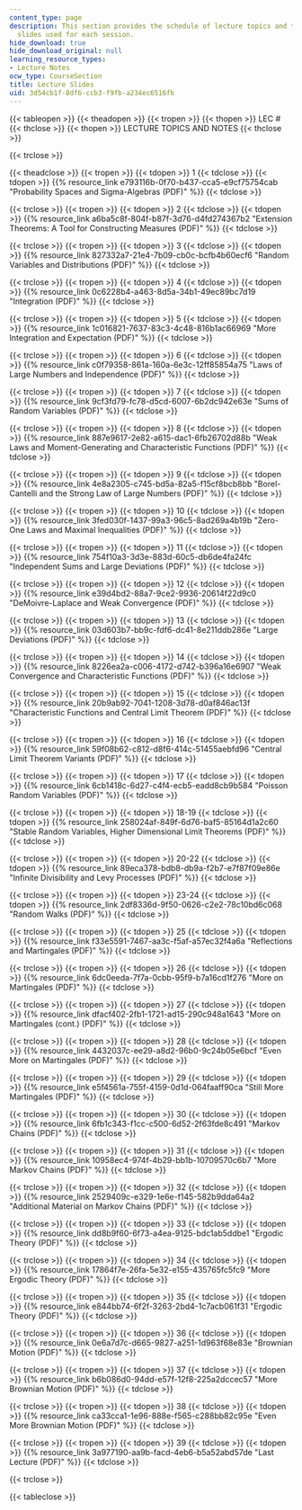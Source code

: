 ```yaml
---
content_type: page
description: This section provides the schedule of lecture topics and the lecture
  slides used for each session.
hide_download: true
hide_download_original: null
learning_resource_types:
- Lecture Notes
ocw_type: CourseSection
title: Lecture Slides
uid: 3d54cb1f-8df6-ccb3-f9fb-a234ec6516fb
---
```


{{< tableopen >}}
{{< theadopen >}}
{{< tropen >}}
{{< thopen >}}
LEC #
{{< thclose >}}
{{< thopen >}}
LECTURE TOPICS AND NOTES
{{< thclose >}}

{{< trclose >}}

{{< theadclose >}}
{{< tropen >}}
{{< tdopen >}}
1
{{< tdclose >}}
{{< tdopen >}}
{{% resource_link e793116b-0f70-b437-cca5-e9cf75754cab "Probability Spaces and Sigma-Algebras (PDF)" %}}
{{< tdclose >}}

{{< trclose >}}
{{< tropen >}}
{{< tdopen >}}
2
{{< tdclose >}}
{{< tdopen >}}
{{% resource_link a6ba5c8f-804f-b87f-3d76-d4fd274367b2 "Extension Theorems: A Tool for Constructing Measures (PDF)" %}}
{{< tdclose >}}

{{< trclose >}}
{{< tropen >}}
{{< tdopen >}}
3
{{< tdclose >}}
{{< tdopen >}}
{{% resource_link 827332a7-21e4-7b09-cb0c-bcfb4b60ecf6 "Random Variables and Distributions (PDF)" %}}
{{< tdclose >}}

{{< trclose >}}
{{< tropen >}}
{{< tdopen >}}
4
{{< tdclose >}}
{{< tdopen >}}
{{% resource_link 0c6228b4-a463-8d5a-34b1-49ec89bc7d19 "Integration (PDF)" %}}
{{< tdclose >}}

{{< trclose >}}
{{< tropen >}}
{{< tdopen >}}
5
{{< tdclose >}}
{{< tdopen >}}
{{% resource_link 1c016821-7637-83c3-4c48-816b1ac66969 "More Integration and Expectation (PDF)" %}}
{{< tdclose >}}

{{< trclose >}}
{{< tropen >}}
{{< tdopen >}}
6
{{< tdclose >}}
{{< tdopen >}}
{{% resource_link c0f79358-861a-160a-6e3c-12ff85854a75 "Laws of Large Numbers and Independence (PDF)" %}}
{{< tdclose >}}

{{< trclose >}}
{{< tropen >}}
{{< tdopen >}}
7
{{< tdclose >}}
{{< tdopen >}}
{{% resource_link 9cf3fd79-fc78-d5cd-6007-6b2dc942e63e "Sums of Random Variables (PDF)" %}}
{{< tdclose >}}

{{< trclose >}}
{{< tropen >}}
{{< tdopen >}}
8
{{< tdclose >}}
{{< tdopen >}}
{{% resource_link 887e9617-2e82-a615-dac1-6fb26702d88b "Weak Laws and Moment-Generating and Characteristic Functions (PDF)" %}}
{{< tdclose >}}

{{< trclose >}}
{{< tropen >}}
{{< tdopen >}}
9
{{< tdclose >}}
{{< tdopen >}}
{{% resource_link 4e8a2305-c745-bd5a-82a5-f15cf8bcb8bb "Borel-Cantelli and the Strong Law of Large Numbers (PDF)" %}}
{{< tdclose >}}

{{< trclose >}}
{{< tropen >}}
{{< tdopen >}}
10
{{< tdclose >}}
{{< tdopen >}}
{{% resource_link 3fed030f-1437-99a3-96c5-8ad269a4b19b "Zero-One Laws and Maximal Inequalities (PDF)" %}}
{{< tdclose >}}

{{< trclose >}}
{{< tropen >}}
{{< tdopen >}}
11
{{< tdclose >}}
{{< tdopen >}}
{{% resource_link 754f10a3-3d3e-883d-60c5-db6de4fa24fc "Independent Sums and Large Deviations (PDF)" %}}
{{< tdclose >}}

{{< trclose >}}
{{< tropen >}}
{{< tdopen >}}
12
{{< tdclose >}}
{{< tdopen >}}
{{% resource_link e39d4bd2-88a7-9ce2-9936-20614f22d9c0 "DeMoivre-Laplace and Weak Convergence (PDF)" %}}
{{< tdclose >}}

{{< trclose >}}
{{< tropen >}}
{{< tdopen >}}
13
{{< tdclose >}}
{{< tdopen >}}
{{% resource_link 03d603b7-bb9c-fdf6-dc41-8e211ddb286e "Large Deviations (PDF)" %}}
{{< tdclose >}}

{{< trclose >}}
{{< tropen >}}
{{< tdopen >}}
14
{{< tdclose >}}
{{< tdopen >}}
{{% resource_link 8226ea2a-c006-4172-d742-b396a16e6907 "Weak Convergence and Characteristic Functions (PDF)" %}}
{{< tdclose >}}

{{< trclose >}}
{{< tropen >}}
{{< tdopen >}}
15
{{< tdclose >}}
{{< tdopen >}}
{{% resource_link 20b9ab92-7041-1208-3d78-d0af846ac13f "Characteristic Functions and Central Limit Theorem (PDF)" %}}
{{< tdclose >}}

{{< trclose >}}
{{< tropen >}}
{{< tdopen >}}
16
{{< tdclose >}}
{{< tdopen >}}
{{% resource_link 59f08b62-c812-d8f6-414c-51455aebfd96 "Central Limit Theorem Variants (PDF)" %}}
{{< tdclose >}}

{{< trclose >}}
{{< tropen >}}
{{< tdopen >}}
17
{{< tdclose >}}
{{< tdopen >}}
{{% resource_link 6cb1418c-6d27-c4f4-ecb5-eadd8cb9b584 "Poisson Random Variables (PDF)" %}}
{{< tdclose >}}

{{< trclose >}}
{{< tropen >}}
{{< tdopen >}}
18-19
{{< tdclose >}}
{{< tdopen >}}
{{% resource_link 258024af-849f-6d76-baf5-85164d1a2c60 "Stable Random Variables, Higher Dimensional Limit Theorems (PDF)" %}}
{{< tdclose >}}

{{< trclose >}}
{{< tropen >}}
{{< tdopen >}}
20-22
{{< tdclose >}}
{{< tdopen >}}
{{% resource_link 89eca378-bdb8-db9a-f2b7-e7f87f09e86e "Infinite Divisibility and Levy Processes (PDF)" %}}
{{< tdclose >}}

{{< trclose >}}
{{< tropen >}}
{{< tdopen >}}
23-24
{{< tdclose >}}
{{< tdopen >}}
{{% resource_link 2df8336d-9f50-0626-c2e2-78c10bd6c068 "Random Walks (PDF)" %}}
{{< tdclose >}}

{{< trclose >}}
{{< tropen >}}
{{< tdopen >}}
25
{{< tdclose >}}
{{< tdopen >}}
{{% resource_link f33e5591-7467-aa3c-f5af-a57ec32f4a6a "Reflections and Martingales (PDF)" %}}
{{< tdclose >}}

{{< trclose >}}
{{< tropen >}}
{{< tdopen >}}
26
{{< tdclose >}}
{{< tdopen >}}
{{% resource_link 6dc0eeda-7f7a-0cbb-95f9-b7a16cd1f276 "More on Martingales (PDF)" %}}
{{< tdclose >}}

{{< trclose >}}
{{< tropen >}}
{{< tdopen >}}
27
{{< tdclose >}}
{{< tdopen >}}
{{% resource_link dfacf402-2fb1-1721-ad15-290c948a1643 "More on Martingales (cont.) (PDF)" %}}
{{< tdclose >}}

{{< trclose >}}
{{< tropen >}}
{{< tdopen >}}
28
{{< tdclose >}}
{{< tdopen >}}
{{% resource_link 4432037c-ee29-a8d2-96b0-9c24b05e6bcf "Even More on Martingales (PDF)" %}}
{{< tdclose >}}

{{< trclose >}}
{{< tropen >}}
{{< tdopen >}}
29
{{< tdclose >}}
{{< tdopen >}}
{{% resource_link e5f4561a-755f-4159-0d1d-064faaff90ca "Still More Martingales (PDF)" %}}
{{< tdclose >}}

{{< trclose >}}
{{< tropen >}}
{{< tdopen >}}
30
{{< tdclose >}}
{{< tdopen >}}
{{% resource_link 6fb1c343-f1cc-c500-6d52-2f63fde8c491 "Markov Chains (PDF)" %}}
{{< tdclose >}}

{{< trclose >}}
{{< tropen >}}
{{< tdopen >}}
31
{{< tdclose >}}
{{< tdopen >}}
{{% resource_link 10958ec4-974f-4b29-bb1b-10709570c6b7 "More Markov Chains (PDF)" %}}
{{< tdclose >}}

{{< trclose >}}
{{< tropen >}}
{{< tdopen >}}
32
{{< tdclose >}}
{{< tdopen >}}
{{% resource_link 2529409c-e329-1e6e-f145-582b9dda64a2 "Additional Material on Markov Chains (PDF)" %}}
{{< tdclose >}}

{{< trclose >}}
{{< tropen >}}
{{< tdopen >}}
33
{{< tdclose >}}
{{< tdopen >}}
{{% resource_link dd8b9f60-6f73-a4ea-9125-bdc1ab5ddbe1 "Ergodic Theory (PDF)" %}}
{{< tdclose >}}

{{< trclose >}}
{{< tropen >}}
{{< tdopen >}}
34
{{< tdclose >}}
{{< tdopen >}}
{{% resource_link 17864f7e-26fa-5e32-e155-435765fc5fc9 "More Ergodic Theory (PDF)" %}}
{{< tdclose >}}

{{< trclose >}}
{{< tropen >}}
{{< tdopen >}}
35
{{< tdclose >}}
{{< tdopen >}}
{{% resource_link e844bb74-6f2f-3263-2bd4-1c7acb061f31 "Ergodic Theory (PDF)" %}}
{{< tdclose >}}

{{< trclose >}}
{{< tropen >}}
{{< tdopen >}}
36
{{< tdclose >}}
{{< tdopen >}}
{{% resource_link 0e6a7d7c-d665-9827-a251-1d963f68e83e "Brownian Motion (PDF)" %}}
{{< tdclose >}}

{{< trclose >}}
{{< tropen >}}
{{< tdopen >}}
37
{{< tdclose >}}
{{< tdopen >}}
{{% resource_link b6b086d0-94dd-e57f-12f8-225a2dccec57 "More Brownian Motion (PDF)" %}}
{{< tdclose >}}

{{< trclose >}}
{{< tropen >}}
{{< tdopen >}}
38
{{< tdclose >}}
{{< tdopen >}}
{{% resource_link ca33cca1-1e96-888e-f565-c288bb82c95e "Even More Brownian Motion (PDF)" %}}
{{< tdclose >}}

{{< trclose >}}
{{< tropen >}}
{{< tdopen >}}
39
{{< tdclose >}}
{{< tdopen >}}
{{% resource_link 3a977190-aa9b-facd-4eb6-b5a52abd57de "Last Lecture (PDF)" %}}
{{< tdclose >}}

{{< trclose >}}

{{< tableclose >}}